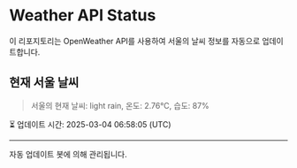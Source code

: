 
# Weather API Status

이 리포지토리는 OpenWeather API를 사용하여 서울의 날씨 정보를 자동으로 업데이트합니다.

## 현재 서울 날씨
> 서울의 현재 날씨: light rain, 온도: 2.76°C, 습도: 87%

⏳ 업데이트 시간: 2025-03-04 06:58:05 (UTC)

---
자동 업데이트 봇에 의해 관리됩니다.
